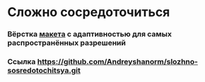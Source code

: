 # Сложно сосредоточиться

### Вёрстка [макета](https://www.figma.com/file/lCqDbWjgllgJtb2hmCqfyX/%236-Сложно-сосредоточиться?node-id=0%3A1&mode=dev) с адаптивностью для самых распространённых разрешений 

### Ссылка https://github.com/Andreyshanorm/slozhno-sosredotochitsya.git